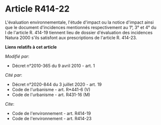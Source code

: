 # Article R414-22

L'évaluation environnementale, l'étude d'impact ou la notice d'impact ainsi que le document d'incidences mentionnés
respectivement au 1°, 3° et 4° du I de l'article R. 414-19 tiennent lieu de dossier d'évaluation des incidences Natura 2000
s'ils satisfont aux prescriptions de l'article R. 414-23.

**Liens relatifs à cet article**

_Modifié par_:

  - Décret n°2010-365 du 9 avril 2010 - art. 1

_Cité par_:

  - Décret n°2020-844 du 3 juillet 2020 - art. 19
  - Code de l'urbanisme - art. R*441-6 (V)
  - Code de l'urbanisme - art. R431-16 (M)

_Cite_:

  - Code de l'environnement - art. R414-19
  - Code de l'environnement - art. R414-23

